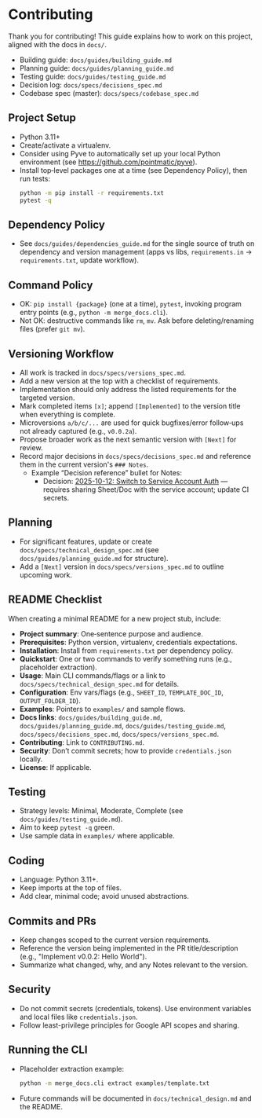 # Contributing

Thank you for contributing! This guide explains how to work on this project, aligned with the docs in `docs/`.

- Building guide: `docs/guides/building_guide.md`
- Planning guide: `docs/guides/planning_guide.md`
- Testing guide: `docs/guides/testing_guide.md`
- Decision log: `docs/specs/decisions_spec.md`
- Codebase spec (master): `docs/specs/codebase_spec.md`

## Project Setup
- Python 3.11+
- Create/activate a virtualenv.
- Consider using Pyve to automatically set up your local Python environment (see https://github.com/pointmatic/pyve).
- Install top‑level packages one at a time (see Dependency Policy), then run tests:
  ```bash
  python -m pip install -r requirements.txt
  pytest -q
  ```

## Dependency Policy
- See `docs/guides/dependencies_guide.md` for the single source of truth on dependency and version management (apps vs libs, `requirements.in` → `requirements.txt`, update workflow).

## Command Policy
- OK: `pip install {package}` (one at a time), `pytest`, invoking program entry points (e.g., `python -m merge_docs.cli`).
- Not OK: destructive commands like `rm`, `mv`. Ask before deleting/renaming files (prefer `git mv`).

## Versioning Workflow
- All work is tracked in `docs/specs/versions_spec.md`.
- Add a new version at the top with a checklist of requirements.
- Implementation should only address the listed requirements for the targeted version.
- Mark completed items `[x]`; append `[Implemented]` to the version title when everything is complete.
- Microversions `a/b/c/...` are used for quick bugfixes/error follow‑ups not already captured (e.g., `v0.0.2a`).
- Propose broader work as the next semantic version with `[Next]` for review.
- Record major decisions in `docs/specs/decisions_spec.md` and reference them in the current version's `### Notes`.
  - Example “Decision reference” bullet for Notes:
    - Decision: [2025-10-12: Switch to Service Account Auth](docs/specs/decisions_spec.md#2025-10-12-switch-to-service-account-auth) — requires sharing Sheet/Doc with the service account; update CI secrets.

## Planning
- For significant features, update or create `docs/specs/technical_design_spec.md` (see `docs/guides/planning_guide.md` for structure).
- Add a `[Next]` version in `docs/specs/versions_spec.md` to outline upcoming work.

## README Checklist
When creating a minimal README for a new project stub, include:
- **Project summary**: One‑sentence purpose and audience.
- **Prerequisites**: Python version, virtualenv, credentials expectations.
- **Installation**: Install from `requirements.txt` per dependency policy.
- **Quickstart**: One or two commands to verify something runs (e.g., placeholder extraction).
- **Usage**: Main CLI commands/flags or a link to `docs/specs/technical_design_spec.md` for details.
- **Configuration**: Env vars/flags (e.g., `SHEET_ID`, `TEMPLATE_DOC_ID`, `OUTPUT_FOLDER_ID`).
- **Examples**: Pointers to `examples/` and sample flows.
- **Docs links**: `docs/guides/building_guide.md`, `docs/guides/planning_guide.md`, `docs/guides/testing_guide.md`, `docs/specs/decisions_spec.md`, `docs/specs/versions_spec.md`.
- **Contributing**: Link to `CONTRIBUTING.md`.
- **Security**: Don’t commit secrets; how to provide `credentials.json` locally.
- **License**: If applicable.

## Testing
- Strategy levels: Minimal, Moderate, Complete (see `docs/guides/testing_guide.md`).
- Aim to keep `pytest -q` green.
- Use sample data in `examples/` where applicable.

## Coding
- Language: Python 3.11+.
- Keep imports at the top of files.
- Add clear, minimal code; avoid unused abstractions.

## Commits and PRs
- Keep changes scoped to the current version requirements.
- Reference the version being implemented in the PR title/description (e.g., "Implement v0.0.2: Hello World").
- Summarize what changed, why, and any Notes relevant to the version.

## Security
- Do not commit secrets (credentials, tokens). Use environment variables and local files like `credentials.json`.
- Follow least-privilege principles for Google API scopes and sharing.

## Running the CLI
- Placeholder extraction example:
  ```bash
  python -m merge_docs.cli extract examples/template.txt
  ```
- Future commands will be documented in `docs/technical_design.md` and the README.
